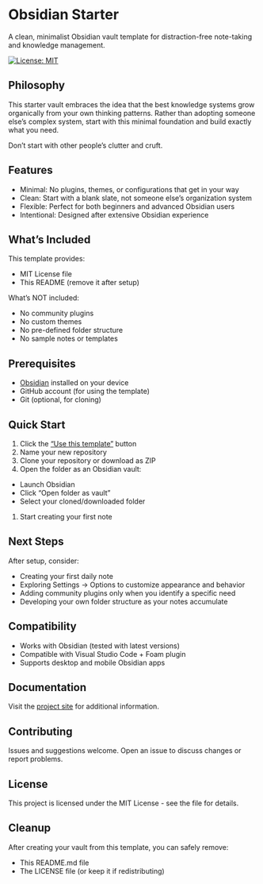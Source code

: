 # Obsidian Starter

A clean, minimalist Obsidian vault template for distraction-free note-taking and knowledge management.

[![License: MIT](https://img.shields.io/badge/License-MIT-yellow.svg)](https://opensource.org/licenses/MIT)

## Philosophy

This starter vault embraces the idea that the best knowledge systems grow organically from your own thinking patterns. Rather than adopting someone else’s complex system, start with this minimal foundation and build exactly what you need.

Don’t start with other people’s clutter and cruft.

## Features

- Minimal: No plugins, themes, or configurations that get in your way
- Clean: Start with a blank slate, not someone else’s organization system
- Flexible: Perfect for both beginners and advanced Obsidian users
- Intentional: Designed after extensive Obsidian experience

## What’s Included

This template provides:

- MIT License file
- This README (remove it after setup)

What’s NOT included:

- No community plugins
- No custom themes
- No pre-defined folder structure
- No sample notes or templates

## Prerequisites

- [Obsidian](https://obsidian.md/) installed on your device
- GitHub account (for using the template)
- Git (optional, for cloning)

## Quick Start

1. Click the [“Use this template”](https://github.com/philoserf/obsidian-starter/generate) button
1. Name your new repository
1. Clone your repository or download as ZIP
1. Open the folder as an Obsidian vault:
- Launch Obsidian
- Click “Open folder as vault”
- Select your cloned/downloaded folder
1. Start creating your first note

## Next Steps

After setup, consider:

- Creating your first daily note
- Exploring Settings → Options to customize appearance and behavior
- Adding community plugins only when you identify a specific need
- Developing your own folder structure as your notes accumulate

## Compatibility

- Works with Obsidian (tested with latest versions)
- Compatible with Visual Studio Code + Foam plugin
- Supports desktop and mobile Obsidian apps

## Documentation

Visit the [project site](https://philoserf.github.io/obsidian-starter/) for additional information.

## Contributing

Issues and suggestions welcome. Open an issue to discuss changes or report problems.

## License

This project is licensed under the MIT License - see the <LICENSE> file for details.

## Cleanup

After creating your vault from this template, you can safely remove:

- This README.md file
- The LICENSE file (or keep it if redistributing)
